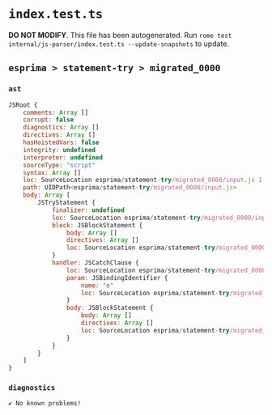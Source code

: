 # `index.test.ts`

**DO NOT MODIFY**. This file has been autogenerated. Run `rome test internal/js-parser/index.test.ts --update-snapshots` to update.

## `esprima > statement-try > migrated_0000`

### `ast`

```javascript
JSRoot {
	comments: Array []
	corrupt: false
	diagnostics: Array []
	directives: Array []
	hasHoistedVars: false
	integrity: undefined
	interpreter: undefined
	sourceType: "script"
	syntax: Array []
	loc: SourceLocation esprima/statement-try/migrated_0000/input.js 1:0-2:0
	path: UIDPath<esprima/statement-try/migrated_0000/input.js>
	body: Array [
		JSTryStatement {
			finalizer: undefined
			loc: SourceLocation esprima/statement-try/migrated_0000/input.js 1:0-1:21
			block: JSBlockStatement {
				body: Array []
				directives: Array []
				loc: SourceLocation esprima/statement-try/migrated_0000/input.js 1:4-1:7
			}
			handler: JSCatchClause {
				loc: SourceLocation esprima/statement-try/migrated_0000/input.js 1:8-1:21
				param: JSBindingIdentifier {
					name: "e"
					loc: SourceLocation esprima/statement-try/migrated_0000/input.js 1:15-1:16 (e)
				}
				body: JSBlockStatement {
					body: Array []
					directives: Array []
					loc: SourceLocation esprima/statement-try/migrated_0000/input.js 1:18-1:21
				}
			}
		}
	]
}
```

### `diagnostics`

```
✔ No known problems!

```
